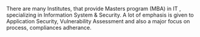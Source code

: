 There are many Institutes, that provide Masters program (MBA) in IT ,
specializing in Information System & Security. A lot of emphasis is
given to Application Security, Vulnerability Assessment and also a major
focus on process, compliances adherance.